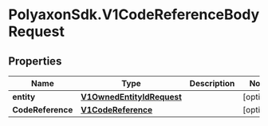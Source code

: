 # PolyaxonSdk.V1CodeReferenceBodyRequest

## Properties
Name | Type | Description | Notes
------------ | ------------- | ------------- | -------------
**entity** | [**V1OwnedEntityIdRequest**](V1OwnedEntityIdRequest.md) |  | [optional] 
**CodeReference** | [**V1CodeReference**](V1CodeReference.md) |  | [optional] 


